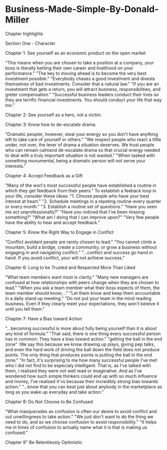 # Business-Made-Simple-By-Donald-Miller
Chapter highlights

Section One - Character 

Chapter 1: See yourself as an economic product on the open market

"This means when you are chosen to take a position at a company, your boss is literally betting their own career and livelihood on your performance."
"The key to moving ahead is to become the very best investment possible."
"Everybody chases a good investment and divests themselves of bad investments. Consider that a natural law."
"If you are an investment that gets a return, you will attract business, responsibilities, and greter compensation."
"Successful business leaders conduct their lives so they are terrific financial investments. You should conduct your life that way too."


Chapter 2: See yourself as a hero, not a victim.

Chapter 3: Know how to de-escalate drama.

"Dramatic peopler, however, steal your energy so you don't have anything left to take care of yourself or others."
"We respect people who react a little under, not over, the lever of drama a situation deserves. We trust people who can remain calmand de-escalate drama so that crucial energy needed to deal with a truly important situation is not wasted."
"When tasked with something monumental, being a dramatic person will not serve your interests."

Chapter 4: Accept Feedback as a Gift

"Many of the worl's most successful people have established a routine in which they get feedback from their peers."
To establish a feeback loop in your life, consider these ideas:
"1. Choose people who have your best interest at heart."
"2. Schedule meetings in a repeting routine-every quarter or every month."
"3. Establish a routine set of questions."
"Have you seen me act unprofessionally?"
"Have you noticed that I've been missing something?"
"What am I doing that I can improve upon?"
"Very few people have the ability to hear and accept feedback."

Chapter 5: Know the Right Way to Engage in Conflict

"Conflict avoidant people are rarely chosen to lead."
"You cannot climb a mountain, build a bridge, create a community, or grow a business without engaging in and navigating conflict."
"...conflict and success go hand in hand. If you avoid conflict, your will not achieve success."

Chapter 6: Long to be Trusted and Respected More Than Liked

"What team members want most is clarity."
"Many new managers are confused at how relationships with peers change when they are chosen to lead."
"When you ask a team member what their boss expects of them, the team member should know;..."
"Let them know and keep them accountable in a daily stand up meeting."
"Do not put your team in the mind reading business. Even if they clearly meet your expectations, they won't beleive it until you tell them."

Chapter 7: Have a Bias toward Action

"...becoming successful is more about fully being yourself than it is about any kind of formula."
"That said, there is one thing every successful person has in common: They have a bias toward action."
"getting the ball in the end zone"
:We say this because we know drawing up plays, giving pep talks, and even the hard work of driving the ball down the field does not produce points. The only thing that produces points is putting the ball in the end zone."
"In fact, it's surprising to me how many successful people I've met who I did not find to be especialy intelligent. That is, as I've talked with them, I realised they were not well read or imaginative. And as I've wondered how such simple thinkers could end up with so much influence and money, I've realised it'vs because their incredibly strong bias towards action."
"...know that you can beat just about anybody in the marketplace as long as you wake up everyday and take action."

Chapter 8: Do Not Choose to Be Confused

"What masquerades as confusion is often our desire to avoid conflict and out unwillingness to take action."
"We just don't want to do the thing we need to do, and so we choose confusion to avoid responsibility."
"It helps me in times of confusion to actually name what it is that is making us confused."

Chapter 9" Be Relentlessly Optimistic






